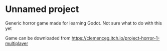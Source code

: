 # Unnamed project

Generic horror game made for learning Godot.
Not sure what to do with this yet


Game can be downloaded from https://clemenceg.itch.io/project-horror-1-multiplayer
